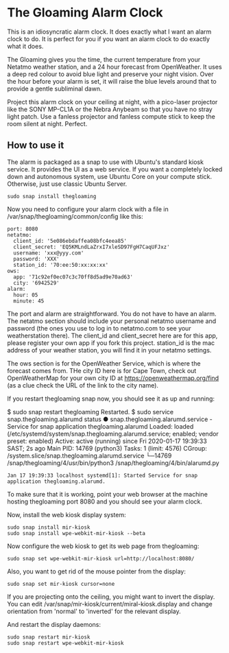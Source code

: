 # The Gloaming Alarm Clock

This is an idiosyncratic alarm clock. It does exactly what I want an alarm
clock to do. It is perfect for you if you want an alarm clock to do exactly
what it does.

The Gloaming gives you the time, the current temperature from your Netatmo
weather station, and a 24 hour forecast from OpenWeather. It uses a deep red
colour to avoid blue light and preserve your night vision. Over the hour
before your alarm is set, it will raise the blue levels around that to
provide a gentle subliminal dawn.

Project this alarm clock on your ceiling at night, with a pico-laser
projector like the SONY MP-CL1A or the Nebra Anybeam so that you have no
stray light patch. Use a fanless projector and fanless compute stick to keep
the room silent at night. Perfect.

## How to use it

The alarm is packaged as a snap to use with Ubuntu's standard kiosk service.
It provides the UI as a web service. If you want a completely locked down
and autonomous system, use Ubuntu Core on your compute stick. Otherwise,
just use classic Ubuntu Server.

    sudo snap install thegloaming

Now you need to configure your alarm clock with a file in
/var/snap/thegloaming/common/config like this:

    port: 8080
    netatmo:
      client_id: '5e086ebdaffea08bfc4eea85'
      client_secret: 'EQ5KMLndLaZrxI7xleSD97FgH7CaqUFJxz'
      username: 'xxx@yyy.com'
      password: 'XXX'
      station_id: '70:ee:50:xx:xx:xx'
    ows:
      app: '71c92ef0ec07c3c70ff8d5ad9e70ad63'
      city: '6942529'
    alarm:
      hour: 05
      minute: 45

The port and alarm are straightforward. You do not have to have an alarm.
The netatmo section should include your personal netatmo username and
password (the ones you use to log in to netatmo.com to see your
weatherstation there). The client_id and client_secret here are for this
app, please register your own app if you fork this project. station_id is
the mac address of your weather station, you will find it in your netatmo
settings.

The ows section is for the OpenWeather Service, which is where the forecast
comes from. THe city ID here is for Cape Town, check out OpenWeatherMap for
your own city ID at https://openweathermap.org/find  (as a clue check the
URL of the link to the city name).

If you restart thegloaming snap now, you should see it as up and running:

  $ sudo snap restart thegloaming
  Restarted.
  $ sudo service snap.thegloaming.alarumd status
    ● snap.thegloaming.alarumd.service - Service for snap application thegloaming.alarumd
       Loaded: loaded (/etc/systemd/system/snap.thegloaming.alarumd.service; enabled; vendor preset: enabled)
       Active: active (running) since Fri 2020-01-17 19:39:33 SAST; 2s ago
     Main PID: 14769 (python3)
        Tasks: 1 (limit: 4576)
       CGroup: /system.slice/snap.thegloaming.alarumd.service
               └─14769 /snap/thegloaming/4/usr/bin/python3 /snap/thegloaming/4/bin/alarumd.py

    Jan 17 19:39:33 localhost systemd[1]: Started Service for snap application thegloaming.alarumd.

To make sure that it is working, point your web browser at the machine
hosting thegloaming port 8080 and you should see your alarm clock.

Now, install the web kiosk display system:

    sudo snap install mir-kiosk
    sudo snap install wpe-webkit-mir-kiosk --beta

Now configure the web kiosk to get its web page from thegloaming:

    sudo snap set wpe-webkit-mir-kiosk url=http://localhost:8080/

Also, you want to get rid of the mouse pointer from the display:

    sudo snap set mir-kiosk cursor=none

If you are projecting onto the ceiling, you might want to invert the
display. You can edit /var/snap/mir-kiosk/current/miral-kiosk.display and
change orientation from 'normal' to 'inverted' for the relevant display.

And restart the display daemons:

    sudo snap restart mir-kiosk
    sudo snap restart wpe-webkit-mir-kiosk

